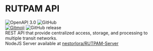 # RUTPAM API
![OpenAPI 3.0](https://img.shields.io/badge/OpenAPI-3.0-38b832)
![GitHub](https://img.shields.io/github/license/nestorlora/rutpam-api)<br>
[![Gitmoji](https://img.shields.io/badge/Gitmoji-%20😜%20😍-FFDD67.svg)](https://gitmoji.carloscuesta.me/)
![GitHub release](https://img.shields.io/github/release/nestorlora/rutpam-api.svg)<br>
REST API that provide centralized access, storage, and processing to multiple transit networks.<br>
NodeJS Server available at [nestorlora/RUTPAM-Server](https://github.com/nestorlora/RUTPAM)
